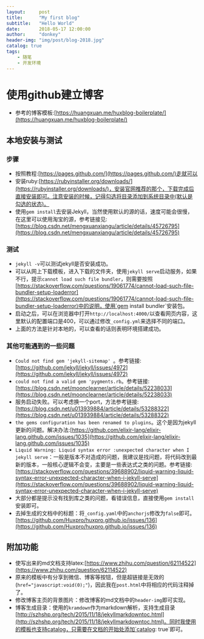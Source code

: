 ```yaml
---
layout:     post
title:      "My first blog"
subtitle:   "Hello World"
date:       2018-05-17 12:00:00
author:     "donkey"
header-img: "img/post/blog-2018.jpg"
catalog: true
tags:
    - 随笔
    - 开发环境
---
```



<!-- * catalog tree
{:toc #markdown-toc} -->


# 使用github建立博客

* 参考的博客模板:[https://huangxuan.me/huxblog-boilerplate/](https://huangxuan.me/huxblog-boilerplate/)

## 本地安装与测试

### 步骤
* 按照教程:[https://pages.github.com/](https://pages.github.com/)走就可以
* 安装ruby:[https://rubyinstaller.org/downloads/](https://rubyinstaller.org/downloads/)，安装官网推荐的那个，下载完成后直接安装即可。注意安装的时候，记得勾选将目录添加到系统目录中(默认是勾选的状态)。
* 使用`gem install`去安装Jekyll，当然使用默认的源的话，速度可能会很慢，在这里可以使用淘宝的源，参考链接见:[https://blog.csdn.net/mengxuanxiangu/article/details/45726795](https://blog.csdn.net/mengxuanxiangu/article/details/45726795)

### 测试
* `jekyll -v`可以测试jekyll是否安装成功。
* 可以从网上下载模板，进入下载的文件夹，使用`jekyll serve`启动服务，如果不行，提示`cannot load such file bundler`，则需要按照[https://stackoverflow.com/questions/19061774/cannot-load-such-file-bundler-setup-loaderror](https://stackoverflow.com/questions/19061774/cannot-load-such-file-bundler-setup-loaderror)中的说明，使用`gem install bundler`安装包。
* 启动之后，可以在浏览器中打开`http://localhost:4000/`以查看网页内容，这里默认的配置端口是400，可以通过修改`_config.yml`来选择不同的端口。
* 上面的方法是针对本地的，可以查看的话则表明环境搭建成功。

### 其他可能遇到的一些问题
* `Could not find gem 'jekyll-sitemap' `。参考链接:[https://github.com/jekyll/jekyll/issues/4972](https://github.com/jekyll/jekyll/issues/4972)
* `could not find a valid gem 'pygments.rb`。参考链接:[https://blog.csdn.net/moonclearner/article/details/52238033](https://blog.csdn.net/moonclearner/article/details/52238033)
* 服务启动失败。可以考虑换一个port，方法参考链接:[https://blog.csdn.net/u013939884/article/details/53288322](https://blog.csdn.net/u013939884/article/details/53288322)
* `the gems configuration has been renamed to plugins`。这个是因为jekyll更新的问题。解决办法:[https://github.com/elixir-lang/elixir-lang.github.com/issues/1035](https://github.com/elixir-lang/elixir-lang.github.com/issues/1035)
* `Liquid Warning: Liquid syntax error :unexpected character when I jekyll serve`：一般是版本不对造成的问题，我建议是找问题，将代码改到最新的版本，一般核心逻辑不会变，主要是一些表达式之类的问题。参考链接:[https://stackoverflow.com/questions/39688902/liquid-warning-liquid-syntax-error-unexpected-character-when-i-jekyll-serve](https://stackoverflow.com/questions/39688902/liquid-warning-liquid-syntax-error-unexpected-character-when-i-jekyll-serve)
* 大部分都是提示没有找到库之类的问题，看错误信息，直接使用`gem install`安装即可。
* 去掉生成的文档中的标题：将`_config.yaml`中的`anchorjs`修改为`false`即可。[https://github.com/Huxpro/huxpro.github.io/issues/136](https://github.com/Huxpro/huxpro.github.io/issues/136)



## 附加功能
* 使写出来的md文档支持latex:[https://www.zhihu.com/question/62114522](https://www.zhihu.com/question/62114522)
* 原来的模板中有分享到微信、博客等按钮，但是超链接是无效的(`href="javascript:void(0);"`)，因此我在`post.html`中将相应的代码注释掉了。
* 修改博客主页的背景图片：修改博客的md文档中的`header-img`即可实现。
* 博客生成目录：使用的`kramdown`作为markdown解析，支持生成目录[http://szhshp.org/tech/2015/11/18/jekyllmarkdowntoc.html](http://szhshp.org/tech/2015/11/18/jekyllmarkdowntoc.html)。同时我使用的模板也支持catalog，只需要在文档的开始处添加`catalog: true`即可。
